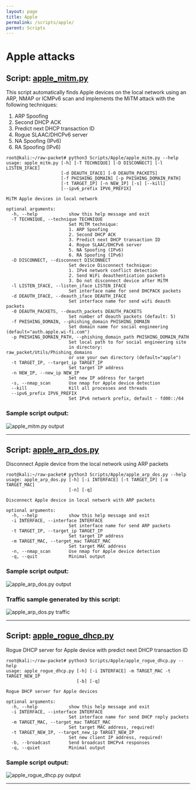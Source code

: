 ```yaml
---
layout: page
title: Apple
permalink: /scripts/apple/
parent: Scripts
---
```


# Apple attacks

## Script: [apple_mitm.py](https://github.com/raw-packet/raw-packet/blob/master/Scripts/Apple/apple_mitm.py)

This script automatically finds Apple devices on the local network using an ARP, NMAP or ICMPv6 scan and implements the MiTM attack with the following techniques:
1. ARP Spoofing
1. Second DHCP ACK
1. Predict next DHCP transaction ID
1. Rogue SLAAC/DHCPv6 server
1. NA Spoofing (IPv6)
1. RA Spoofing (IPv6)

```
root@kali:~/raw-packet# python3 Scripts/Apple/apple_mitm.py --help
usage: apple_mitm.py [-h] [-T TECHNIQUE] [-D DISCONNECT] [-l LISTEN_IFACE]
                     [-d DEAUTH_IFACE] [-0 DEAUTH_PACKETS]
                     [-f PHISHING_DOMAIN] [-p PHISHING_DOMAIN_PATH]
                     [-t TARGET_IP] [-n NEW_IP] [-s] [--kill]
                     [--ipv6_prefix IPV6_PREFIX]

MiTM Apple devices in local network

optional arguments:
  -h, --help            show this help message and exit
  -T TECHNIQUE, --technique TECHNIQUE
                        Set MiTM technique:
                        1. ARP Spoofing
                        2. Second DHCP ACK
                        3. Predict next DHCP transaction ID
                        4. Rogue SLAAC/DHCPv6 server
                        5. NA Spoofing (IPv6)
                        6. RA Spoofing (IPv6)
  -D DISCONNECT, --disconnect DISCONNECT
                        Set device Disconnect technique:
                        1. IPv4 network conflict detection
                        2. Send WiFi deauthentication packets
                        3. Do not disconnect device after MiTM
  -l LISTEN_IFACE, --listen_iface LISTEN_IFACE
                        Set interface name for send DHCPACK packets
  -d DEAUTH_IFACE, --deauth_iface DEAUTH_IFACE
                        Set interface name for send wifi deauth packets
  -0 DEAUTH_PACKETS, --deauth_packets DEAUTH_PACKETS
                        Set number of deauth packets (default: 5)
  -f PHISHING_DOMAIN, --phishing_domain PHISHING_DOMAIN
                        Set domain name for social engineering (default="auth.apple.wi-fi.com")
  -p PHISHING_DOMAIN_PATH, --phishing_domain_path PHISHING_DOMAIN_PATH
                        Set local path to for social engineering site 
                        in directory: raw_packet/Utils/Phishing_domains 
                        or use your own directory (default="apple")
  -t TARGET_IP, --target_ip TARGET_IP
                        Set target IP address
  -n NEW_IP, --new_ip NEW_IP
                        Set new IP address for target
  -s, --nmap_scan       Use nmap for Apple device detection
  --kill                Kill all processes and threads
  --ipv6_prefix IPV6_PREFIX
                        Set IPv6 network prefix, default - fd00::/64
```

### Sample script output:
![apple_mitm.py output](https://raw-packet.github.io/static/images/screenshots/apple_mitm.py_screenshot.png)

---


## Script: [apple_arp_dos.py](https://github.com/raw-packet/raw-packet/blob/master/Scripts/Apple/apple_arp_dos.py)

Disconnect Apple device from the local network using ARP packets

```
root@kali:~/raw-packet# python3 Scripts/Apple/apple_arp_dos.py --help
usage: apple_arp_dos.py [-h] [-i INTERFACE] [-t TARGET_IP] [-m TARGET_MAC]
                        [-n] [-q]

Disconnect Apple device in local network with ARP packets

optional arguments:
  -h, --help            show this help message and exit
  -i INTERFACE, --interface INTERFACE
                        Set interface name for send ARP packets
  -t TARGET_IP, --target_ip TARGET_IP
                        Set target IP address
  -m TARGET_MAC, --target_mac TARGET_MAC
                        Set target MAC address
  -n, --nmap_scan       Use nmap for Apple device detection
  -q, --quit            Minimal output
```

### Sample script output:
![apple_arp_dos.py output](https://raw-packet.github.io/static/images/screenshots/apple_arp_dos.py_screenshot.png)

### Traffic sample generated by this script:
![apple_arp_dos.py traffic](https://raw-packet.github.io/static/images/screenshots/apple_arp_dos.py_traffic.png)

---

## Script: [apple_rogue_dhcp.py](https://github.com/raw-packet/raw-packet/blob/master/Scripts/Apple/apple_rogue_dhcp.py)

Rogue DHCP server for Apple device with predict next DHCP transaction ID

```
root@kali:~/raw-packet# python3 Scripts/Apple/apple_rogue_dhcp.py --help
usage: apple_rogue_dhcp.py [-h] [-i INTERFACE] -m TARGET_MAC -t TARGET_NEW_IP
                           [-b] [-q]

Rogue DHCP server for Apple devices

optional arguments:
  -h, --help            show this help message and exit
  -i INTERFACE, --interface INTERFACE
                        Set interface name for send DHCP reply packets
  -m TARGET_MAC, --target_mac TARGET_MAC
                        Set target MAC address, required!
  -t TARGET_NEW_IP, --target_new_ip TARGET_NEW_IP
                        Set new client IP address, required!
  -b, --broadcast       Send broadcast DHCPv4 responses
  -q, --quiet           Minimal output
```

### Sample script output:
![apple_rogue_dhcp.py output](https://raw-packet.github.io/static/images/screenshots/apple_rogue_dhcp.py_screenshot.png)

---
